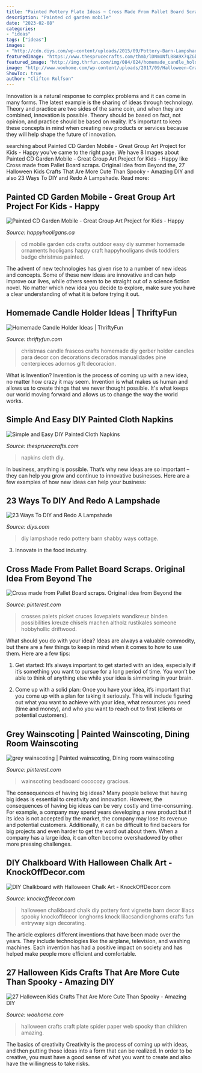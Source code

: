 ```yaml
---
title: "Painted Pottery Plate Ideas ~ Cross Made From Pallet Board Scraps. Original Idea From Beyond The"
description: "Painted cd garden mobile"
date: "2023-02-08"
categories:
- "ideas"
tags: ["ideas"]
images:
- "http://cdn.diys.com/wp-content/uploads/2015/09/Pottery-Barn-Lampshade-DIY.jpg"
featuredImage: "https://www.thesprucecrafts.com/thmb/lDNmUNfLB8A9X7qZGbzz4gAvfR4=/5047x3365/filters:fill(auto,1)/final1-5ab8162231283400374ff014.jpg"
featured_image: "http://img.thrfun.com/img/084/024/homemade_candle_holder_l1.jpg"
image: "http://www.woohome.com/wp-content/uploads/2017/09/Halloween-Crafts-for-Children-5.jpg"
ShowToc: true
author: "Clifton Rolfson"
---
```



Innovation is a natural response to complex problems and it can come in many forms. The latest example is the sharing of ideas through technology. Theory and practice are two sides of the same coin, and when they are combined, innovation is possible. Theory should be based on fact, not opinion, and practice should be based on reality. It's important to keep these concepts in mind when creating new products or services because they will help shape the future of innovation.

	

		
searching about Painted CD Garden Mobile - Great Group Art Project for Kids - Happy you've came to the right page. We have 8 Images about Painted CD Garden Mobile - Great Group Art Project for Kids - Happy like Cross made from Pallet Board scraps. Original idea from Beyond the, 27 Halloween Kids Crafts That Are More Cute Than Spooky - Amazing DIY and also 23 Ways To DIY and Redo A Lampshade. Read more:
		
    
## Painted CD Garden Mobile - Great Group Art Project For Kids - Happy

<img loading=lazy src="https://cdn.happyhooligans.ca/wp-content/uploads/2018/07/CD-Garden-Mobile-Happy-Hooligans-.jpg" onerror="this.onerror=null;this.src='https://tse4.mm.bing.net/th?id=OIP.-dsIxt0sB12xKsbEknXN-wAAAA&amp;pid=15.1';" alt="Painted CD Garden Mobile - Great Group Art Project for Kids - Happy">

_Source: happyhooligans.ca_

>cd mobile garden cds crafts outdoor easy diy summer homemade ornaments hooligans happy craft happyhooligans dvds toddlers badge christmas painted. 

	

The advent of new technologies has given rise to a number of new ideas and concepts. Some of these new ideas are innovative and can help improve our lives, while others seem to be straight out of a science fiction novel. No matter which new idea you decide to explore, make sure you have a clear understanding of what it is before trying it out.

    
## Homemade Candle Holder Ideas | ThriftyFun

<img loading=lazy src="http://img.thrfun.com/img/084/024/homemade_candle_holder_l1.jpg" onerror="this.onerror=null;this.src='https://tse1.mm.bing.net/th?id=OIP.oSy1_AG0kDM7EgYZonwYcwHaLW&amp;pid=15.1';" alt="Homemade Candle Holder Ideas | ThriftyFun">

_Source: thriftyfun.com_

>christmas candle frascos crafts homemade diy gerber holder candles para decor con decorations decorados manualidades pine centerpieces adornos gift decoracion. 

	

What is Invention?
Invention is the process of coming up with a new idea, no matter how crazy it may seem. Invention is what makes us human and allows us to create things that we never thought possible. It's what keeps our world moving forward and allows us to change the way the world works.

    
## Simple And Easy DIY Painted Cloth Napkins

<img loading=lazy src="https://www.thesprucecrafts.com/thmb/lDNmUNfLB8A9X7qZGbzz4gAvfR4=/5047x3365/filters:fill(auto,1)/final1-5ab8162231283400374ff014.jpg" onerror="this.onerror=null;this.src='https://tse1.mm.bing.net/th?id=OIP._0_aVtLUlP9wTZdCbr232QHaE8&amp;pid=15.1';" alt="Simple and Easy DIY Painted Cloth Napkins">

_Source: thesprucecrafts.com_

>napkins cloth diy. 

	

In business, anything is possible. That’s why new ideas are so important – they can help you grow and continue to innovative businesses. Here are a few examples of how new ideas can help your business: 

    
## 23 Ways To DIY And Redo A Lampshade

<img loading=lazy src="http://cdn.diys.com/wp-content/uploads/2015/09/Pottery-Barn-Lampshade-DIY.jpg" onerror="this.onerror=null;this.src='https://tse1.mm.bing.net/th?id=OIP.kh_88MF-U3eQeZCJT8Nv3gHaK_&amp;pid=15.1';" alt="23 Ways To DIY and Redo A Lampshade">

_Source: diys.com_

>diy lampshade redo pottery barn shabby ways cottage. 

	

3. Innovate in the food industry. 

    
## Cross Made From Pallet Board Scraps. Original Idea From Beyond The

<img loading=lazy src="https://i.pinimg.com/736x/2c/dc/2a/2cdc2a2270ea002066f67028e35815b4.jpg" onerror="this.onerror=null;this.src='https://tse2.mm.bing.net/th?id=OIP.GKkMlVnbi2KbbC5dJHzg3wHaJ3&amp;pid=15.1';" alt="Cross made from Pallet Board scraps. Original idea from Beyond the">

_Source: pinterest.com_

>crosses palets picket cruces ilovepalets wandkreuz binden possibilities kreuze chisels machen altholz rustikales someone hobbyhollic driftwood. 

	

What should you do with your idea?
Ideas are always a valuable commodity, but there are a few things to keep in mind when it comes to how to use them. Here are a few tips: 
1. Get started: It’s always important to get started with an idea, especially if it’s something you want to pursue for a long period of time. You won’t be able to think of anything else while your idea is simmering in your brain.

2. Come up with a solid plan: Once you have your idea, it’s important that you come up with a plan for taking it seriously. This will include figuring out what you want to achieve with your idea, what resources you need (time and money), and who you want to reach out to first (clients or potential customers). 


    
## Grey Wainscoting | Painted Wainscoting, Dining Room Wainscoting

<img loading=lazy src="https://i.pinimg.com/736x/a8/ad/a8/a8ada89dfa540bd4849eb21e4ada2e04--wainscoting-ideas-basement-wainscoting.jpg" onerror="this.onerror=null;this.src='https://tse1.mm.bing.net/th?id=OIP.-fRN4AHiwvnzTmdsOEEuggHaJ4&amp;pid=15.1';" alt="grey wainscoting | Painted wainscoting, Dining room wainscoting">

_Source: pinterest.com_

>wainscoting beadboard cococozy gracious. 

	

The consequences of having big ideas?
Many people believe that having big ideas is essential to creativity and innovation. However, the consequences of having big ideas can be very costly and time-consuming. For example, a company may spend years developing a new product but if its idea is not accepted by the market, the company may lose its revenue and potential customers. Additionally, it can be difficult to find backers for big projects and even harder to get the word out about them. When a company has a large idea, it can often become overshadowed by other more pressing challenges.

    
## DIY Chalkboard With Halloween Chalk Art - KnockOffDecor.com

<img loading=lazy src="https://knockoffdecor.com/wp-content/uploads/2013/09/halloween-chalkboard1.jpg" onerror="this.onerror=null;this.src='https://tse1.mm.bing.net/th?id=OIP.Kdi6BikwDTq7deKn2JHaKAHaKd&amp;pid=15.1';" alt="DIY Chalkboard with Halloween Chalk Art - KnockOffDecor.com">

_Source: knockoffdecor.com_

>halloween chalkboard chalk diy pottery font vignette barn decor lilacs spooky knockoffdecor longhorns knock lilacsandlonghorns crafts fun entryway sign decorating. 

	

The article explores different inventions that have been made over the years. They include technologies like the airplane, television, and washing machines. Each invention has had a positive impact on society and has helped make people more efficient and comfortable.

    
## 27 Halloween Kids Crafts That Are More Cute Than Spooky - Amazing DIY

<img loading=lazy src="http://www.woohome.com/wp-content/uploads/2017/09/Halloween-Crafts-for-Children-5.jpg" onerror="this.onerror=null;this.src='https://tse2.mm.bing.net/th?id=OIP.1EDWdObukoobB5SBdpnRDQHaLL&amp;pid=15.1';" alt="27 Halloween Kids Crafts That Are More Cute Than Spooky - Amazing DIY">

_Source: woohome.com_

>halloween crafts craft plate spider paper web spooky than children amazing. 

	

The basics of creativity
Creativity is the process of coming up with ideas, and then putting those ideas into a form that can be realized. In order to be creative, you must have a good sense of what you want to create and also have the willingness to take risks.

